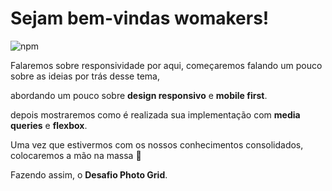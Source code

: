 # Sejam bem-vindas womakers!  
![npm](https://i.ibb.co/GFH3dP3/womakers.png)


Falaremos sobre responsividade por aqui, 
começaremos falando um pouco sobre as ideias por trás desse tema,

abordando um pouco sobre **design responsivo** e **mobile first**.

depois mostraremos como é realizada sua implementação com **media queries** e **flexbox**.

Uma vez que estivermos com os nossos conhecimentos consolidados, colocaremos a mão na massa :open_hands:


Fazendo assim, o **Desafio Photo Grid**.
